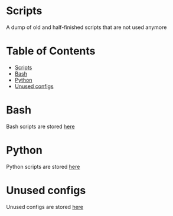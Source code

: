 # Scripts

A dump of old and half-finished scripts that are not used anymore

Table of Contents
=================
* [Scripts](#Scripts)
* [Bash](#Bash)
* [Python](#Python)
* [Unused configs](#Unused_configs)

# Bash

Bash scripts are stored [here](Bash/README.md)

# Python

Python scripts are stored [here](Python/README.md)

# Unused configs

Unused configs are stored [here](Unused_configs/README.md)
